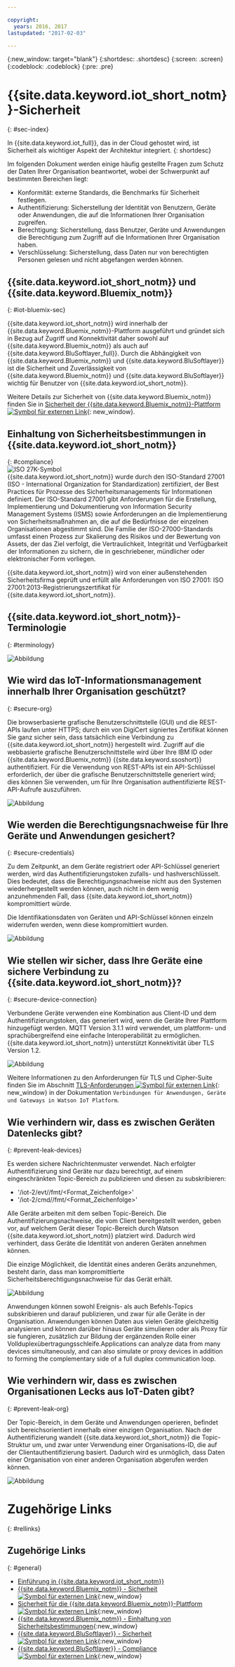 ```yaml
---

copyright:
  years: 2016, 2017
lastupdated: "2017-02-03"

---
```


{:new_window: target="blank"}
{:shortdesc: .shortdesc}
{:screen: .screen}
{:codeblock: .codeblock}
{:pre: .pre}


# {{site.data.keyword.iot_short_notm}}-Sicherheit
{: #sec-index}

In {{site.data.keyword.iot_full}}, das in der Cloud gehostet wird, ist Sicherheit als wichtiger Aspekt der Architektur integriert.
{: shortdesc}

Im folgenden Dokument werden einige häufig gestellte Fragen zum Schutz der Daten Ihrer Organisation beantwortet, wobei der Schwerpunkt auf bestimmten Bereichen liegt:

* Konformität: externe Standards, die Benchmarks für Sicherheit festlegen.
* Authentifizierung: Sicherstellung der Identität von Benutzern, Geräte oder Anwendungen, die auf die Informationen Ihrer Organisation zugreifen.
* Berechtigung: Sicherstellung, dass Benutzer, Geräte und Anwendungen die Berechtigung zum Zugriff auf die Informationen Ihrer Organisation haben.
* Verschlüsselung: Sicherstellung, dass Daten nur von berechtigten Personen gelesen und nicht abgefangen werden können.

## {{site.data.keyword.iot_short_notm}} und {{site.data.keyword.Bluemix_notm}}
{: #iot-bluemix-sec}

{{site.data.keyword.iot_short_notm}} wird innerhalb der {{site.data.keyword.Bluemix_notm}}-Plattform ausgeführt und gründet sich in Bezug auf Zugriff und Konnektivität daher sowohl auf {{site.data.keyword.Bluemix_notm}} als auch auf {{site.data.keyword.BluSoftlayer_full}}. Durch die Abhängigkeit von {{site.data.keyword.Bluemix_notm}} und {{site.data.keyword.BluSoftlayer}} ist die Sicherheit und Zuverlässigkeit von {{site.data.keyword.Bluemix_notm}} und {{site.data.keyword.BluSoftlayer}} wichtig für Benutzer von {{site.data.keyword.iot_short_notm}}.

Weitere Details zur Sicherheit von {{site.data.keyword.Bluemix_notm}} finden Sie in [Sicherheit der {{site.data.keyword.Bluemix_notm}}-Plattform ![Symbol für externen Link](../../../../icons/launch-glyph.svg)](https://console.ng.bluemix.net/docs/security/index.html#platform-security){: new_window}.

## Einhaltung von Sicherheitsbestimmungen in {{site.data.keyword.iot_short_notm}}
{: #compliance}  
![ISO 27K-Symbol](../../images/icon_iso27k1.png "ISO 27K-Symbol")   
{{site.data.keyword.iot_short_notm}} wurde durch den ISO-Standard 27001 (ISO - International Organization for Standardization) zertifiziert, der Best Practices für Prozesse des Sicherheitsmanagements für Informationen definiert. Der ISO-Standard 27001 gibt Anforderungen für die Erstellung, Implementierung und Dokumentierung von Information Security Management Systems (ISMS) sowie Anforderungen an die Implementierung von Sicherheitsmaßnahmen an, die auf die Bedürfnisse der einzelnen Organisationen abgestimmt sind. Die Familie der ISO-27000-Standards umfasst einen Prozess zur Skalierung des Risikos und der Bewertung von Assets, der das Ziel verfolgt, die Vertraulichkeit, Integrität und Verfügbarkeit der Informationen zu sichern, die in geschriebener, mündlicher oder elektronischer Form vorliegen.

{{site.data.keyword.iot_short_notm}} wird von einer außenstehenden Sicherheitsfirma geprüft und erfüllt alle Anforderungen von ISO 27001: ISO 27001:2013-Registrierungszertifikat für {{site.data.keyword.iot_short_notm}}.


## {{site.data.keyword.iot_short_notm}}-Terminologie
{: #terminology}

![Abbildung](terminology_platform.svg)


## Wie wird das IoT-Informationsmanagement innerhalb Ihrer Organisation geschützt?
{: #secure-org}

Die browserbasierte grafische Benutzerschnittstelle (GUI) und die REST-APIs laufen unter HTTPS; durch ein von DigiCert signiertes Zertifikat können Sie ganz sicher sein, dass tatsächlich eine Verbindung zu {{site.data.keyword.iot_short_notm}} hergestellt wird. Zugriff auf die webbasierte grafische Benutzerschnittstelle wird über Ihre IBM ID oder {{site.data.keyword.Bluemix_notm}} {{site.data.keyword.ssoshort}} authentifiziert. Für die Verwendung von REST-APIs ist ein API-Schlüssel erforderlich, der über die grafische Benutzerschnittstelle generiert wird; dies können Sie verwenden, um für Ihre Organisation authentifizierte REST-API-Aufrufe auszuführen.

![Abbildung](management_platform.svg)


## Wie werden die Berechtigungsnachweise für Ihre Geräte und Anwendungen gesichert?
{: #secure-credentials}

Zu dem Zeitpunkt, an dem Geräte registriert oder API-Schlüssel generiert werden, wird das Authentifizierungstoken zufalls- und hashverschlüsselt. Dies bedeutet, dass die Berechtigungsnachweise nicht aus den Systemen wiederhergestellt werden können, auch nicht in dem wenig anzunehmenden Fall, dass {{site.data.keyword.iot_short_notm}} kompromittiert würde.

Die Identifikationsdaten von Geräten und API-Schlüssel können einzeln widerrufen werden, wenn diese kompromittiert wurden.

![Abbildung](authentication_platform.svg)

## Wie stellen wir sicher, dass Ihre Geräte eine sichere Verbindung zu {{site.data.keyword.iot_short_notm}}?
{: #secure-device-connection}

Verbundene Geräte verwenden eine Kombination aus Client-ID und dem Authentifizierungstoken, das generiert wird, wenn die Geräte Ihrer Plattform hinzugefügt werden. MQTT Version 3.1.1 wird verwendet, um plattform- und sprachübergreifend eine einfache Interoperabilität zu ermöglichen. {{site.data.keyword.iot_short_notm}} unterstützt Konnektivität über TLS Version 1.2.

![Abbildung](connectivity_platform.svg)

Weitere Informationen zu den Anforderungen für TLS und Cipher-Suite finden Sie im Abschnitt [TLS-Anforderungen ![Symbol für externen Link](../../../../icons/launch-glyph.svg)](https://console.ng.bluemix.net/docs/services/IoT/reference/security/connect_devices_apps_gw.html#tls_requirements){: new_window} in der Dokumentation `Verbindungen für Anwendungen, Geräte und Gateways in Watson IoT Platform`.

## Wie verhindern wir, dass es zwischen Geräten Datenlecks gibt?
{: #prevent-leak-devices}

Es werden sichere Nachrichtenmuster verwendet. Nach erfolgter Authentifizierung sind Geräte nur dazu berechtigt, auf einem eingeschränkten Topic-Bereich zu publizieren und diesen zu subskribieren:

* '/iot-2/evt/<Ereignis-ID>/fmt/<Format_Zeichenfolge>'
* '/iot-2/cmd/<Befehls-ID>/fmt/<Format_Zeichenfolge>'

Alle Geräte arbeiten mit dem selben Topic-Bereich. Die Authentifizierungsnachweise, die vom Client bereitgestellt werden, geben vor, auf welchem Gerät dieser Topic-Bereich durch Watson {{site.data.keyword.iot_short_notm}} platziert wird.  Dadurch wird verhindert, dass Geräte die Identität von anderen Geräten annehmen können.

Die einzige Möglichkeit, die Identität eines anderen Geräts anzunehmen, besteht darin, dass man kompromittierte Sicherheitsberechtigungsnachweise für das Gerät erhält.


![Abbildung](device_scope_platform.svg)


Anwendungen können sowohl Ereignis- als auch Befehls-Topics subskribieren und darauf publizieren, und zwar für alle Geräte in der Organisation. Anwendungen können Daten aus vielen Geräte gleichzeitig analysieren und können darüber hinaus Geräte simulieren oder als Proxy für sie fungieren, zusätzlich zur Bildung der ergänzenden Rolle einer Vollduplexübertragungsschleife.Applications can analyze data from many devices simultaneously, and can also simulate or proxy devices in addition to forming the complementary side of a full duplex communication loop.


## Wie verhindern wir, dass es zwischen Organisationen Lecks aus IoT-Daten gibt?
{: #prevent-leak-org}

Der Topic-Bereich, in dem Geräte und Anwendungen operieren, befindet sich bereichsorientiert innerhalb einer einzigen Organisation. Nach der Authentifizierung wandelt {{site.data.keyword.iot_short_notm}} die Topic-Struktur um, und zwar unter Verwendung einer Organisations-ID, die auf der Clientauthentifizierung basiert. Dadurch wird es unmöglich, dass Daten einer Organisation von einer anderen Organisation abgerufen werden können.

![Abbildung](org_scope_platform.svg)

# Zugehörige Links
{: #rellinks}
## Zugehörige Links
{: #general}
* [Einführung in {{site.data.keyword.iot_short_notm}}](https://console.ng.bluemix.net/docs/services/IoT/index.html)
* [{{site.data.keyword.Bluemix_notm}} - Sicherheit ![Symbol für externen Link](../../../../icons/launch-glyph.svg "Symbol für externen Link")](https://console.ng.bluemix.net/docs/security/index.html#security "Symbol für externen Link"){:new_window}
* [ Sicherheit für die {{site.data.keyword.Bluemix_notm}}-Plattform ![Symbol für externen Link](../../../../icons/launch-glyph.svg "Symbol für externen Link")](https://console.ng.bluemix.net/docs/security/index.html#platform-security "Symbol für externen Link"){:new_window}
* [{{site.data.keyword.Bluemix_notm}} - Einhaltung von Sicherheitsbestimmungen](https://console.ng.bluemix.net/docs/security/index.html#compliance){:new_window}
* [{{site.data.keyword.BluSoftlayer}} - Sicherheit ![Symbol für externen Link](../../../../icons/launch-glyph.svg "Symbol für externen Link")](http://www.softlayer.com/security "Symbol für externen Link"){:new_window}
* [{{site.data.keyword.BluSoftlayer}} - Compliance ![Symbol für externen Link](../../../../icons/launch-glyph.svg "Symbol für externen Link")](http://www.softlayer.com/compliance "Symbol für externen Link"){:new_window}
